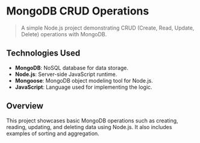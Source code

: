 # MongoDB CRUD Operations
> A simple Node.js project demonstrating CRUD (Create, Read, Update, Delete) operations with MongoDB.

## Technologies Used
- **MongoDB**: NoSQL database for data storage.
- **Node.js**: Server-side JavaScript runtime.
- **Mongoose**: MongoDB object modeling tool for Node.js.
- **JavaScript**: Language used for implementing the logic.

## Overview
This project showcases basic MongoDB operations such as creating, reading, updating, and deleting data using Node.js. It also includes examples of sorting and aggregation.
